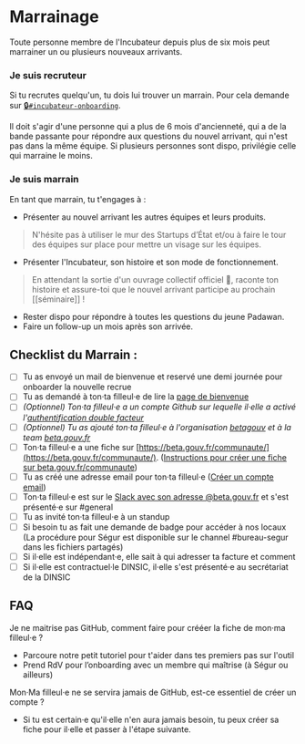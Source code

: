 # Marrainage

Toute personne membre de l'Incubateur depuis plus de six mois peut marrainer un ou plusieurs nouveaux arrivants.

### Je suis recruteur

Si tu recrutes quelqu'un, tu dois lui trouver un marrain. Pour cela demande sur [🔒`#incubateur-onboarding`](https://startups-detat.slack.com/messages/incubateur-onboarding/).

Il doit s'agir d'une personne qui a plus de 6 mois d'ancienneté, qui a de la bande passante pour répondre aux questions du nouvel arrivant, qui n'est pas dans la même équipe. Si plusieurs personnes sont dispo, privilégie celle qui marraine le moins.

### Je suis marrain

En tant que marrain, tu t'engages à :

* Présenter au nouvel arrivant les autres équipes et leurs produits.

> N'hésite pas à utiliser le mur des Startups d’État et/ou à faire le tour des équipes sur place pour mettre un visage sur les équipes.

* Présenter l'Incubateur, son histoire et son mode de fonctionnement.

> En attendant la sortie d'un ouvrage collectif officiel 📖, raconte ton histoire et assure-toi que le nouvel arrivant participe au prochain \[\[séminaire\]\] !

* Rester dispo pour répondre à toutes les questions du jeune Padawan.
* Faire un follow-up un mois après son arrivée.

## Checklist du Marrain :

* [ ] Tu as envoyé un mail de bienvenue et reservé une demi journée pour onboarder la nouvelle recrue
* [ ] Tu as demandé à ton·ta filleul·e de lire la [page de bienvenue](./)
* [ ] _\(Optionnel\) Ton·ta filleul·e a un compte Github sur lequelle il·elle a activé l'_[_authentification double facteur_](https://github.com/settings/security)
* [ ] _\(Optionnel\) Tu as ajouté ton·ta filleul·e à l'organisation_ [_betagouv_](https://github.com/orgs/betagouv/teams) _et à la team_ [_beta.gouv.fr_](https://github.com/orgs/betagouv/teams/beta-gouv-fr)
* [ ] Ton·ta filleul·e a une fiche sur [https://beta.gouv.fr/communaute/](https://beta.gouv.fr/communaute/). \([Instructions pour créer une fiche sur beta.gouv.fr/communaute](https://github.com/betagouv/beta.gouv.fr/blob/master/CONTRIBUTING.md#ajouter-ou-modifier-un-membre-%C3%A0-la-communaut%C3%A9-betagouv)\)
* [ ] Tu as créé une adresse email pour ton·ta filleul·e \([Créer un compte email](../../outils/emails.md)\)
* [ ] Ton·ta filleul·e est sur le [Slack avec son adresse @beta.gouv.fr](https://startups-detat.slack.com/signup) et s'est présenté·e sur \#general
* [ ] Tu as invité ton·ta filleul·e à un standup
* [ ] Si besoin tu as fait une demande de badge pour accéder à nos locaux \(La procédure pour Ségur est disponible sur le channel \#bureau-segur dans les fichiers partagés\)
* [ ] Si il·elle est indépendant·e, elle sait à qui adresser ta facture et comment
* [ ] Si il·elle est contractuel·le DINSIC, il·elle s'est présenté·e au secrétariat de la DINSIC

## FAQ

Je ne maitrise pas GitHub, comment faire pour crééer la fiche de mon·ma filleul·e ?

* Parcoure notre petit tutoriel pour t'aider dans tes premiers pas sur l'outil
* Prend RdV pour l’onboarding avec un membre qui maîtrise \(à Ségur ou ailleurs\)

Mon·Ma filleul·e ne se servira jamais de GitHub, est-ce essentiel de créer un compte ?

* Si tu est certain·e qu'il·elle n'en aura jamais besoin, tu peux créer sa fiche pour il·elle et passer à l'étape suivante.
